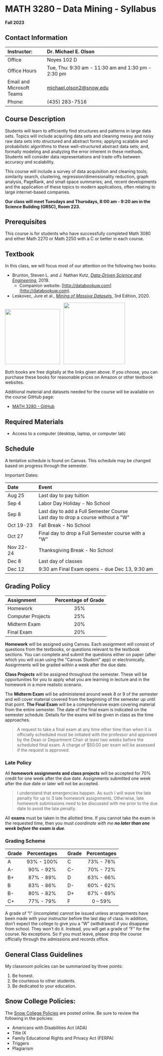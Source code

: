 # MATH 3280 – Data Mining - Syllabus
__Fall 2023__

## Contact Information
| Instructor:                  | Dr. Michael E. Olson                               |
| :----------                  | :-------------------                               |
| Office                       | Noyes 102 D                                        |
| Office Hours                 | Tue, Thu: 9:30 am - 11:30 am and 1:30 pm - 2:30 pm |
| Email and<br>Microsoft Teams | michael.olson2@snow.edu                            |
| Phone:                       | (435) 283-7516                                     |

## Course Description
Students will learn to efficiently find structures and patterns in large data sets. Topics will include acquiring data sets and cleaning messy and noisy raw data sets into structured and abstract forms; applying scalable and probabilistic algorithms to these well-structured abstract data sets; and, formally modeling and analyzing the error inherent in these methods. Students will consider data representations and trade-offs between accuracy and scalability.

This course will include a survey of data acquisition and cleaning tools; similarity search, clustering, regression/dimensionality reduction, graph analysis, PageRank, and small space summaries; and, recent developments and the application of these topics to modern applications, often relating to large internet-based companies.

__Our class will meet Tuesdays and Thursdays, 8:00 am - 9:20 am in the Science Building (GRSC), Room 223.__

## Prerequisites
This course is for students who have successfully completed Math 3080 and either Math 2270 or Math 2250 with a C or better in each course.

## Textbook
In this class, we will focus most of our attention on the following two books:
* Brunton, Steven L. and J. Nathan Kutz, [*Data-Driven Science and Engineering*](http://databookuw.com/databook.pdf), 2019.
  * Companion website: [http://databookuw.com](http://databookuw.com).
* Leskovec, Jure et al., [*Mining of Massive Datasets*](http://www.mmds.org/), 3rd Edition, 2020.

<a href="http://www.mmds.org/"><img src="https://m.media-amazon.com/images/I/61esnXkNFvL.jpg" width=181></a>&nbsp;&nbsp;&nbsp;<a href="http://databookuw.com/databook.pdf"><img src="http://www.databookuw.com/files/stacks-image-5bffc53-882x1200.png" width=202></a>

Both books are free digitally at the links given above. If you choose, you can purchase these books for reasonable prices on Amazon or other textbook websites.

Additional material and datasets needed for the course will be available on the course GitHub page:
* [MATH 3280 - GitHub](https://github.com/drolsonmi/math3280)

## Required Materials
* Access to a computer (desktop, laptop, or computer lab)

## Schedule
A tentative schedule is found on Canvas. This schedule may be changed based on progress through the semester.

Important Dates:

| Date      | Event                                                                             |
| :-----    | :-------                                                                          |
| Aug 25    | Last day to pay tuition                                                           |
| Sep 4     | Labor Day Holiday - No School                                                     |
| Sep 8     | Last day to add a Full Semester Course<br>Last day to drop a course without a "W" |
| Oct 19-23 | Fall Break - No School                                                            |
| Oct 27    | Final day to drop a Full Semester course with a "W"                               |
| Nov 22-24 | Thanksgiving Break - No School                                                    |
| Dec 8     | Last day of classes                                                               |
| Dec 12    | 9:30 am Final Exam opens - due Dec 13, 9:30 am                                    |

## Grading Policy
| Assignment	      | Percentage of Grade |
| :---              | :---:               |
| Homework	        | 35%                 |
| Computer Projects | 25%                 |
| Midterm Exam      | 20%                 |
| Final Exam	      | 20%                 |

__Homework__ will be assigned using Canvas. Each assignment will consist of questions from the textbooks, or questions relevant to the textbook sections. You can complete and submit the questions either on paper (after which you will scan using the "Canvas Student" app) or electronically. Assignments will be graded within a week after the due date.

__Class Projects__ will be assigned throughout the semester. These will be opportunities for you to apply what you are learning in lecture and in the homework in a more realistic scenario.

The __Midterm Exam__ will be administered around week 8 or 9 of the semester and will cover material covered from the beginning of the semester up until that point. __The Final Exam__ will be a comprehensive exam covering material from the entire semester. The date of the final exam is indicated on the semester schedule. Details for the exams will be given in class as the time approaches.

>A request to take a final exam at any time other time than when it is officially scheduled must be initiated with the professor and approved by the Dean or Department Chair at least two weeks before the scheduled final exam. A charge of $50.00 per exam will be assessed if the request is approved.

### Late Policy
All __homework assignments and class projects__ will be accepted for 70% credit for one week after the due date. Assignments submitted one week after the due date or later will not be accepted.

>I understand that emergencies happen. As such I will wave the late penalty for up to 3 late homework assignments. Otherwise, late homework submissions need to be discussed with me prior to the due date to avoid the late penalty.

All __exams__ must be taken in the allotted time. If you cannot take the exam in the requested time, then you must *coordinate with me __no later than one week before the exam is due__*.

### Grading Scheme
| Grade	| Percentages |   | Grade | Percentages |
| :---  | :---:       |---| :---  | :---:       |
| A	    | 93% - 100%  |   | C	    | 73% - 76%   |
| A-  	| 90% - 92%   |   | C-    | 70% - 72%   |
| B+    | 87% - 89%   |   | D     | 63% - 66%   |
| B     | 83% - 86%   |   | D-    | 60% - 62%   |
| B-    | 80% - 82%   |   | D+    | 67% - 69%   |
| C+    | 77% - 79%   |   | F     | 0 – 59%     |

A grade of “I” (incomplete) cannot be issued unless arrangements have been made with your instructor before the last day of class. In addition, don’t expect the college to give you a “W” (withdrawal) if you disappear from school. They won’t do it. Instead, you will get a grade of “F” for the course. No exceptions. So if you must leave, please drop the course officially through the admissions and records office.

## General Class Guidelines
My classroom policies can be summarized by three points:
1. Be honest.
2. Be courteous to other students.
3. Be dedicated to your education.

## Snow College Policies:
The [Snow College Policies](https://snow.instructure.com/courses/474797) are posted online. Be sure to review the following in the policies:
* Americans with Disabilities Act (ADA)
* Title IX
* Family Educational Rights and Privacy Act (FERPA)
* Triggers
* Plagiarism